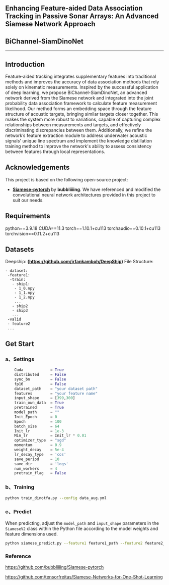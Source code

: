 ## Enhancing Feature-aided Data Association Tracking in Passive Sonar Arrays: An Advanced Siamese Network Approach
## BiChannel-SiamDinoNet
---

## Introduction
Feature-aided tracking integrates supplementary features into traditional methods and improves the accuracy of data association methods that rely solely on kinematic measurements. Inspired by the successful application of deep learning, we propose BiChannel-SiamDinoNet, an advanced network derived from the Siamese network and integrated into the joint probability data association framework to calculate feature measurement likelihood. Our method forms an embedding space through the feature structure of acoustic targets, bringing similar targets closer together. This makes the system more robust to variations, capable of capturing complex relationships between measurements and targets, and effectively discriminating discrepancies between them. Additionally, we refine the network’s feature extraction module to address underwater acoustic signals' unique line spectrum and implement the knowledge distillation training method to improve the network's ability to assess consistency between features through local representations.

## Acknowledgements

This project is based on the following open-source project:

- **[Siamese-pytorch](https://github.com/bubbliiiing/Siamese-pytorch)** by **bubbliiiing**. We have referenced and modified the convolutional neural network architectures provided in this project to suit our needs.

## Requirements

python==3.9.18
CUDA==11.3
torch==1.10.1+cu113
torchaudio==0.10.1+cu113
torchvision==0.11.2+cu113

## Datasets
Deepship: **(https://github.com/irfankamboh/DeepShip)**
File Structure:
```
- dataset:
 -feature1:
  -train:
   - ship1:
    - 1_0.npy
    - 1_1.npy
    - 1_2.npy
    ...
   - ship2
   - ship3
   ...
 -valid
 - feature2
 ...
```

## Get Start
### a、Settings
```python
	Cuda            = True
    distributed     = False
    sync_bn         = False
    fp16            = False
    dataset_path    = "your dataset path"
    features        = "your feature name"
    input_shape     = [399,300]
    train_own_data  = True
    pretrained      = True
    model_path      = ""
    Init_Epoch      = 0
    Epoch           = 100
    batch_size      = 64
    Init_lr         = 1e-3
    Min_lr          = Init_lr * 0.01
    optimizer_type  = "sgd"
    momentum        = 0.9
    weight_decay    = 5e-4
    lr_decay_type   = 'cos'
    save_period     = 10
    save_dir        = 'logs'
    num_workers     = 4
    pretrain_flag   = False
```
### b、Training
```bash
python train_dinotfa.py --config data_aug.yml
```
### c、Predict
When predicting, adjust the ```model_path``` and ```input_shape``` parameters in the ```SiameseV2``` class within the Python file according to the model weights and feature dimensions used.
```bash
python siamese_predict.py --feature1 feature1_path --feature2 feature2_path
```

### Reference
https://github.com/bubbliiiing/Siamese-pytorch

https://github.com/tensorfreitas/Siamese-Networks-for-One-Shot-Learning

